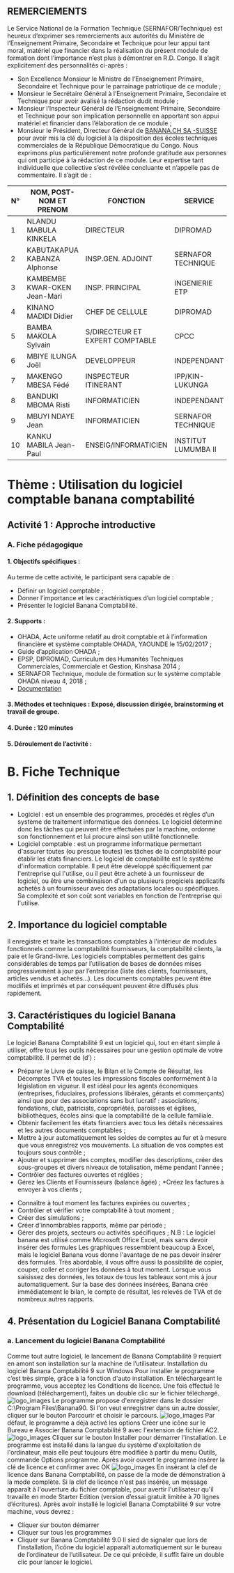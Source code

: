 ## **REMERCIEMENTS**
Le Service National de la Formation Technique (SERNAFOR/Technique) est heureux d’exprimer ses remerciements aux autorités du Ministère de l’Enseignement Primaire, Secondaire et Technique pour leur appui tant moral, matériel que financier dans la réalisation du présent module de formation dont l’importance n’est plus à démontrer en R.D. Congo.
Il s’agit explicitement des personnalités ci-après :
* Son Excellence Monsieur le Ministre de l’Enseignement Primaire, Secondaire et Technique pour le parrainage patriotique de ce module ;
* Monsieur le Secrétaire Général à l’Enseignement Primaire, Secondaire et Technique pour avoir avalisé la rédaction dudit module ;
* Monsieur l’Inspecteur Général de l’Enseignement Primaire, Secondaire et Technique pour son implication personnelle en apportant son appui matériel et financier dans l’élaboration de ce module ;
* Monsieur le Président, Directeur Général de [BANANA.CH SA -SUISSE](www.banana.ch) pour avoir mis la clé du logiciel à la disposition des écoles techniques commerciales de la République Démocratique du Congo.
Nous exprimons plus particulièrement notre profonde gratitude aux personnes qui ont participé à la rédaction de ce module. Leur expertise tant individuelle que collective s’est révélée concluante et n’appelle pas de commentaire. 
         Il s’agit de :


|     N°    |     NOM,   POST-NOM ET PRENOM       |     FONCTION                             |     SERVICE                |     CONTACT          |
|-----------|-------------------------------------|------------------------------------------|----------------------------|----------------------|
|     1     |     NLANDU MABULA KINKELA           |     DIRECTEUR                            |     DIPROMAD               |     +243820836583    |
|     2     |     KABUTAKAPUA KABANZA Alphonse    |     INSP.GEN. ADJOINT                    |     SERNAFOR TECHNIQUE     |     +243844702147    |
|     3     |     KAMBEMBE KWAR-OKEN Jean-Mari    |     INSP. PRINCIPAL                      |     INGENIERIE ETP         |     +243847414538    |
|     4     |     KINANO MADIDI Didier            |     CHEF DE CELLULE                      |     DIPROMAD               |     +243815115066    |
|     5     |     BAMBA MAKOLA Sylvain            |     S/DIRECTEUR ET EXPERT   COMPTABLE    |     CPCC                   |     +243813288526    |
|     6     |     MBIYE ILUNGA Joël               |     DEVELOPPEUR                          |     INDEPENDANT            |     +243815710535    |
|     7     |     MAKENGO MBESA Fédé              |     INSPECTEUR ITINERANT                 |     IPP/KIN-LUKUNGA        |     +243998134409    |
|     8     |     BANDUKI MBOMA Risti             |     INFORMATICIEN                        |     INDEPENDANT            |     +243823670743    |
|     9     |     MBUYI NDAYE Jean                |     INFORMATICIEN                        |     SERNAFOR TECHNIQUE     |     +243814412756    |
|     10    |     KANKU MABILA Jean-Paul          |     ENSEIG/INFORMATICIEN                 |     INSTITUT LUMUMBA II    |     +243822594654    

# Thème : Utilisation du logiciel comptable banana comptabilité
## Activité 1 : Approche introductive
### A.	Fiche pédagogique
#### 1.	Objectifs spécifiques :
Au terme de cette activité, le participant sera capable de :
* Définir un logiciel comptable ;
* Donner l’importance et les caractéristiques d’un logiciel comptable ;
* Présenter le logiciel Banana Comptabilité.
#### 2.	Supports :
* OHADA, Acte uniforme relatif au droit comptable et à l’information financière et système comptable OHADA, YAOUNDE le 15/02/2017 ;
*  	Guide d’application OHADA ;
* EPSP, DIPROMAD, Curriculum des Humanités Techniques Commerciales, Commerciale et Gestion, Kinshasa 2014 ;
* SERNAFOR Technique, module de formation sur le système comptable OHADA niveau 4, 2018 ; 
* [Documentation](www.banana.ch/fr/documentation)
#### 3.	Méthodes et techniques : Exposé, discussion dirigée, brainstorming et travail de groupe.
#### 4.	Durée : 120 minutes
#### 5.	Déroulement de l’activité :

# B.	Fiche Technique
## 1.	Définition des concepts de base
* Logiciel : est un ensemble des programmes, procédés et règles d’un système de traitement informatique des données. Le logiciel détermine donc les tâches qui peuvent être effectuées par la machine, ordonne son fonctionnement et lui procure ainsi son utilité fonctionnelle.
* Logiciel comptable : est un programme informatique permettant d'assurer toutes (ou presque toutes) les tâches de la comptabilité pour établir les états financiers.
Le logiciel de comptabilité est le système d'information comptable. Il peut être développé spécifiquement par l'entreprise qui l'utilise, ou il peut être acheté à un fournisseur de logiciel, ou être une combinaison d'un ou plusieurs progiciels applicatifs achetés à un fournisseur avec des adaptations locales ou spécifiques. Sa complexité et son coût sont variables en fonction de l'entreprise qui l'utilise.
## 2.	Importance du logiciel comptable
Il enregistre et traite les transactions comptables à l'intérieur de modules fonctionnels comme la comptabilité fournisseurs, la comptabilité clients, la paie et le Grand-livre. Les logiciels comptables permettent des gains considérables de temps par l’utilisation de bases de données mises progressivement à jour par l’entreprise (liste des clients, fournisseurs, articles vendus et achetés…). Les documents comptables peuvent être modifiés et imprimés et par conséquent peuvent être diffusés plus rapidement.
## 3.	Caractéristiques du logiciel Banana Comptabilité	
Le logiciel Banana Comptabilité 9 est un logiciel qui, tout en étant simple à utiliser, offre tous les outils nécessaires pour une gestion optimale de votre comptabilité.
Il permet de (d’) : 
* Préparer le Livre de caisse, le Bilan et le Compte de Résultat, les Décomptes TVA et toutes les impressions fiscales conformément à la législation en vigueur.
Il est idéal pour les agents économiques (entreprises, fiduciaires, professions libérales, gérants et commerçants) ainsi que pour des associations sans but lucratif : associations, fondations, club, patriciats, copropriétés, paroisses et églises, bibliothèques, écoles ainsi que la comptabilité de la cellule familiale. 
* Obtenir facilement les états financiers avec tous les détails nécessaires et les autres documents comptables ;
* Mettre à jour automatiquement les soldes de comptes au fur et à mesure que vous enregistrez vos mouvements. La situation de vos comptes est toujours sous contrôle ;
* Ajouter et supprimer des comptes, modifier des descriptions, créer des sous-groupes et divers niveaux de totalisation, même pendant l'année ;
* Contrôler des factures ouvertes et réglées ;
* Gérez les Clients et Fournisseurs (balance âgée) ;
*Créez les factures à envoyer à vos clients ;
-	Connaître à tout moment les factures expirées ou ouvertes ;
-	Contrôler et vérifier votre comptabilité à tout moment ;
-	Créer des simulations ;
-	Créer d'innombrables rapports, même par période ;
-	Gérer des projets, secteurs ou activités spécifiques ;
N.B : Le logiciel banana est utilisé comme Microsoft Office Excel, mais sans devoir insérer des formules
Les graphiques ressemblent beaucoup à Excel, mais le logiciel Banana vous donne l'avantage de ne pas devoir insérer des formules. Très abordable, il vous offre aussi la possibilité de copier, couper, coller et corriger les données à tout moment.
Lorsque vous saisissez des données, les totaux de tous les tableaux sont mis à jour automatiquement. Sur la base des données insérées, Banana crée immédiatement le bilan, le compte de résultat, les relevés de TVA et de nombreux autres rapports.
## 4.	Présentation du Logiciel Banana Comptabilité
### a.	Lancement du logiciel Banana Comptabilité
Comme tout autre logiciel, le lancement de Banana Comptabilité 9 requiert en amont son installation sur la machine de l’utilisateur.
Installation du logiciel Banana Comptabilité 9 sur Windows
Pour installer le programme c’est très simple, grâce à la fonction d'auto installation. 
En téléchargeant le programme, vous acceptez les Conditions de licence. Une fois effectué le download (téléchargement), faites un double clic sur le fichier téléchargé.  
![logo_images](/images/DOC1_fr.jpg) 
Le programme propose d'enregistrer dans le dossier C:\Program Files\Banana90. Si l'on veut enregistrer dans un autre dossier, cliquer sur le bouton Parcourir et choisir le parcours. 
![logo_images](/images/DOC2_fr.jpg) 
Par défaut, le programme a déjà activé les options Créer une icône sur le Bureau e Associer Banana Comptabilité 9 avec l'extension de fichier AC2.
![logo_images](/images/DOC3_fr.jpg)
Cliquer sur le bouton Installer pour démarrer l'installation. 
Le programme est installé dans la langue du système d'exploitation de l'ordinateur, mais elle peut toujours être modifiée à partir du menu Outils, commande Options programme. 
Après avoir ouvert le programme insérer la clé de licence et confirmer avec OK
![logo_images](images/DOC4_fr.jpg)
En insérant la clef de licence dans Banana Comptabilité, on passe de la mode de démonstration à la mode complète. Si la clef de licence n'est pas insérée, un message apparaît à l'ouverture du fichier comptable, pour avertir l'utilisateur qu'il travaille en mode Starter Edition (version d’essai gratuit limitée à 70 lignes d’écritures).
Après avoir installé le logiciel Banana Comptabilité 9 sur votre machine, vous devrez :
* Cliquer sur bouton démarrer
* Cliquer sur tous les programmes
* Cliquer sur Banana Comptabilité 9.0
Il sied de signaler que lors de l’installation, l’icône du logiciel apparaît automatiquement sur le bureau de l’ordinateur de l’utilisateur. De ce qui précède, il suffit faire un double clic pour lancer le logiciel.



